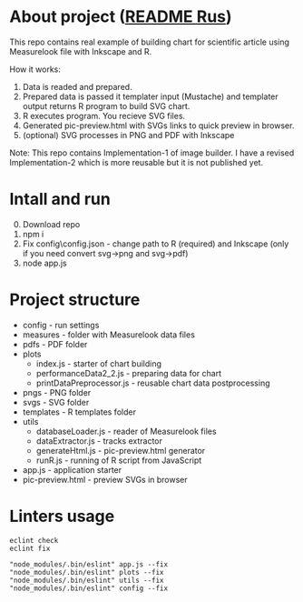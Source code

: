 # About project ([README Rus](https://github.com/NtsDK/measurelook-plot-demo/wiki/README-RUS))

This repo contains real example of building chart for scientific article using Measurelook file with Inkscape and R. 

How it works:
1. Data is readed and prepared.
2. Prepared data is passed it templater input (Mustache) and templater output returns R program to build SVG chart.
3. R executes program. You recieve SVG files.
4. Generated pic-preview.html with SVGs links to quick preview in browser.
5. (optional) SVG processes in PNG and PDF with Inkscape

Note: This repo contains Implementation-1 of image builder. I have a revised Implementation-2 which is more reusable but it is not published yet.

# Intall and run

0. Download repo
1. npm i
2. Fix config\config.json - change path to R (required) and Inkscape (only if you need convert svg->png and svg->pdf) 
3. node app.js

# Project structure

- config - run settings
- measures - folder with Measurelook data files
- pdfs - PDF folder
- plots 
    - index.js - starter of chart building
    - performanceData2_2.js - preparing data for chart
    - printDataPreprocessor.js - reusable chart data postprocessing
- pngs - PNG folder
- svgs - SVG folder
- templates - R templates folder
- utils
    - databaseLoader.js - reader of Measurelook files
    - dataExtractor.js - tracks extractor 
    - generateHtml.js - pic-preview.html generator
    - runR.js - running of R script from JavaScript 
- app.js - application starter
- pic-preview.html - preview SVGs in browser

# Linters usage

    eclint check 
    eclint fix 

    "node_modules/.bin/eslint" app.js --fix
    "node_modules/.bin/eslint" plots --fix
    "node_modules/.bin/eslint" utils --fix
    "node_modules/.bin/eslint" config --fix
